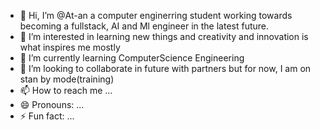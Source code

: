 - 👋 Hi, I’m @At-an a computer enginerring student working towards becoming a fullstack, AI and Ml engineer in the latest future.
- 👀 I’m interested in learning new things and creativity and innovation is what inspires me mostly
- 🌱 I’m currently learning ComputerScience Engineering
- 💞️ I’m looking to collaborate in future with partners but for now, I am on stan by mode(training)
- 📫 How to reach me ...
- 😄 Pronouns: ...
- ⚡ Fun fact: ...

<!---
At-an/At-an is a ✨ special ✨ repository because its `README.md` (this file) appears on your GitHub profile.
You can click the Preview link to take a look at your changes.
--->
